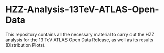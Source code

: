 # HZZ-Analysis-13TeV-ATLAS-Open-Data
This repository contains all the necessary material to carry out the HZZ analysis for the 13 TeV ATLAS Open Data Release, as well as its results (Distribution Plots).
